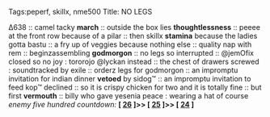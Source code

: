 Tags:peperf, skillx, nme500
Title: NO LEGS
  
∆638 :: camel tacky **march** :: outside the box lies **thoughtlessness** :: peeee at the front row because of a pilar :: then skillx **stamina** because the ladies gotta bastu :: a fry up of veggies because nothing else :: quality nap with rem :: beginzassembling **godmorgon** :: no legs so interrupted :: @jemOfix closed so no joy : tororojo @lyckan instead :: the chest of drawers screwed : soundtracked by exile :: orderz legs for godmorgon :: an impromptu invitation for indian dinner **vetoed** by sidog™ :: an impromptu invitation to feed kop™ declined :: so it is crispy chicken for two and it is totally fine :: but first **vermouth** :: billy who gave yesenia peace : wearing a hat of course  
_enemy five hundred countdown:_  **[ [26](https://www.allmusic.com/album/pet-sounds-mw0000398074) ]>> [ [25](https://www.allmusic.com/album/whats-going-on-mw0000651085) ]>> [ [24](https://www.allmusic.com/album/exile-on-main-st-mw0000191639) ]**  
